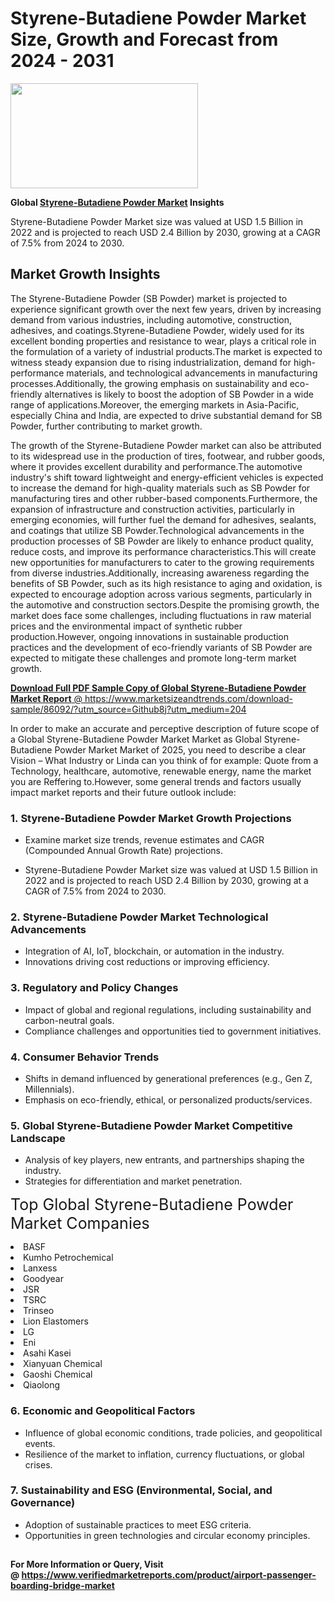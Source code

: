 <H1>Styrene-Butadiene Powder Market Size, Growth and Forecast from 2024 - 2031</H1><img class="aligncenter size-medium wp-image-584254" src="https://thirdeyenews.in/wp-content/uploads/2024/09/Global-Market-Research-300x168.jpeg" alt="" width="300" height="168" /><p><strong>Global&nbsp;<a href="https://www.marketsizeandtrends.com/download-sample/86092/?utm_source=Github8j?utm_medium=204">Styrene-Butadiene Powder Market</a> Insights</strong></p><p>Styrene-Butadiene Powder Market size was valued at USD 1.5 Billion in 2022 and is projected to reach USD 2.4 Billion by 2030, growing at a CAGR of 7.5% from 2024 to 2030.</p><p><h2>Market Growth Insights</h2> <p>The Styrene-Butadiene Powder (SB Powder) market is projected to experience significant growth over the next few years, driven by increasing demand from various industries, including automotive, construction, adhesives, and coatings.Styrene-Butadiene Powder, widely used for its excellent bonding properties and resistance to wear, plays a critical role in the formulation of a variety of industrial products.The market is expected to witness steady expansion due to rising industrialization, demand for high-performance materials, and technological advancements in manufacturing processes.Additionally, the growing emphasis on sustainability and eco-friendly alternatives is likely to boost the adoption of SB Powder in a wide range of applications.Moreover, the emerging markets in Asia-Pacific, especially China and India, are expected to drive substantial demand for SB Powder, further contributing to market growth.</p> <p><a href="#"></a></p> <p>The growth of the Styrene-Butadiene Powder market can also be attributed to its widespread use in the production of tires, footwear, and rubber goods, where it provides excellent durability and performance.The automotive industry's shift toward lightweight and energy-efficient vehicles is expected to increase the demand for high-quality materials such as SB Powder for manufacturing tires and other rubber-based components.Furthermore, the expansion of infrastructure and construction activities, particularly in emerging economies, will further fuel the demand for adhesives, sealants, and coatings that utilize SB Powder.Technological advancements in the production processes of SB Powder are likely to enhance product quality, reduce costs, and improve its performance characteristics.This will create new opportunities for manufacturers to cater to the growing requirements from diverse industries.Additionally, increasing awareness regarding the benefits of SB Powder, such as its high resistance to aging and oxidation, is expected to encourage adoption across various segments, particularly in the automotive and construction sectors.Despite the promising growth, the market does face some challenges, including fluctuations in raw material prices and the environmental impact of synthetic rubber production.However, ongoing innovations in sustainable production practices and the development of eco-friendly variants of SB Powder are expected to mitigate these challenges and promote long-term market growth.</p> <p><a href="#"></p><p><span class=""><strong>Download Full PDF Sample Copy of Global Styrene-Butadiene Powder Market Report</strong> @ <a href="https://www.marketsizeandtrends.com/download-sample/86092/?utm_source=Github8j?utm_medium=204" target="_blank">https://www.marketsizeandtrends.com/download-sample/86092/?utm_source=Github8j?utm_medium=204</a></span></p><p>In order to make an accurate and perceptive description of future scope of a Global&nbsp;Styrene-Butadiene Powder Market Market as Global&nbsp;Styrene-Butadiene Powder Market Market of 2025, you need to describe a clear Vision &ndash; What Industry or Linda can you think of for example: Quote from a Technology, healthcare, automotive, renewable energy, name the market you are Reffering to.However, some general trends and factors usually impact market reports and their future outlook include:</p><h3>1.&nbsp;<strong>Styrene-Butadiene Powder Market Growth Projections</strong></h3><ul><li>Examine market size trends, revenue estimates and CAGR (Compounded Annual Growth Rate) projections.</li><li><p>Styrene-Butadiene Powder Market size was valued at USD 1.5 Billion in 2022 and is projected to reach USD 2.4 Billion by 2030, growing at a CAGR of 7.5% from 2024 to 2030.</p></li></ul><h3>2.&nbsp;<strong>Styrene-Butadiene Powder Market Technological Advancements</strong></h3><ul><li>Integration of AI, IoT, blockchain, or automation in the industry.</li><li>Innovations driving cost reductions or improving efficiency.</li></ul><h3>3.&nbsp;<strong>Regulatory and Policy Changes</strong></h3><ul><li>Impact of global and regional regulations, including sustainability and carbon-neutral goals.</li><li>Compliance challenges and opportunities tied to government initiatives.</li></ul><h3>4.&nbsp;<strong>Consumer Behavior Trends</strong></h3><ul><li>Shifts in demand influenced by generational preferences (e.g., Gen Z, Millennials).</li><li>Emphasis on eco-friendly, ethical, or personalized products/services.</li></ul><h3>5.&nbsp;<strong>Global Styrene-Butadiene Powder Market Competitive Landscape</strong></h3><ul><li>Analysis of key players, new entrants, and partnerships shaping the industry.</li><li>Strategies for differentiation and market penetration.</li></ul><p data-pm-slice="1 1 []"><span style="color: inherit; font-family: inherit; font-size: 25px;">Top Global Styrene-Butadiene Powder Market Companies</span></p><div class="" data-test-id=""><p><li>BASF</li><li> Kumho Petrochemical</li><li> Lanxess</li><li> Goodyear</li><li> JSR</li><li> TSRC</li><li> Trinseo</li><li> Lion Elastomers</li><li> LG</li><li> Eni</li><li> Asahi Kasei</li><li> Xianyuan Chemical</li><li> Gaoshi Chemical</li><li> Qiaolong</li></p></div><h3>6.&nbsp;<strong>Economic and Geopolitical Factors</strong></h3><ul><li>Influence of global economic conditions, trade policies, and geopolitical events.</li><li>Resilience of the market to inflation, currency fluctuations, or global crises.</li></ul><h3>7.&nbsp;<strong>Sustainability and ESG (Environmental, Social, and Governance)</strong></h3><ul><li>Adoption of sustainable practices to meet ESG criteria.</li><li>Opportunities in green technologies and circular economy principles.</li></ul><h2><strong style="font-size: 14px;">For More Information or Query, Visit @&nbsp;</strong><a style="background-color: #ffffff; font-size: 14px;" href="https://www.marketsizeandtrends.com/report/styrene-butadiene-powder-market/" target="_blank">https://www.verifiedmarketreports.com/product/airport-passenger-boarding-bridge-market</a></h2>